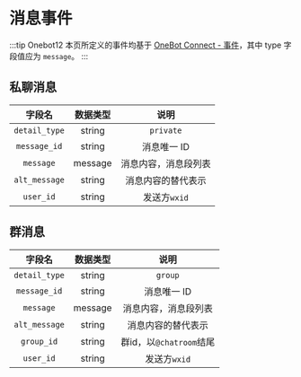 # 消息事件
:::tip Onebot12
本页所定义的事件均基于 [OneBot Connect - 事件](https://12.onebot.dev/connect/data-protocol/event/)，其中 type 字段值应为 `message`。
:::

## 私聊消息<Badge text="标准" type="success" />

|    字段名    | 数据类型 |        说明         |
| :----------: | :------: | :-----------------: |
| `detail_type` | string | `private` |
| `message_id` | string | 消息唯一 ID |
| `message` | message | 消息内容，消息段列表 |
| `alt_message` | string | 消息内容的替代表示 |
| `user_id` | string | 发送方`wxid` |

## 群消息<Badge text="标准" type="success" />

|    字段名    | 数据类型 |        说明         |
| :----------: | :------: | :-----------------: |
| `detail_type` | string | `group` |
| `message_id` | string | 消息唯一 ID |
| `message` | message | 消息内容，消息段列表 |
| `alt_message` | string | 消息内容的替代表示 |
| `group_id` | string | 群id，以`@chatroom`结尾 |
| `user_id` | string | 发送方`wxid` |


